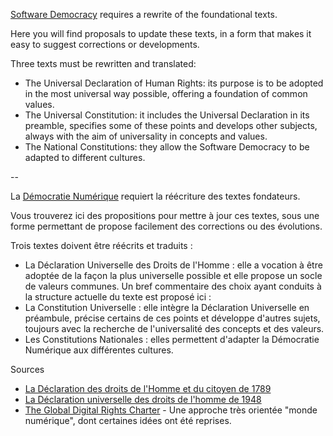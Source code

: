 [Software Democracy](https://software-democracy.org/) requires a rewrite of the foundational texts.

Here you will find proposals to update these texts, in a form that makes it easy to suggest corrections or developments.

Three texts must be rewritten and translated:
- The Universal Declaration of Human Rights: its purpose is to be adopted in the most universal way possible, offering a foundation of common values.
- The Universal Constitution: it includes the Universal Declaration in its preamble, specifies some of these points and develops other subjects, always with the aim of universality in concepts and values.
- The National Constitutions: they allow the Software Democracy to be adapted to different cultures.

--

La [Démocratie Numérique](https://democratie-numerique.org/) requiert la réécriture des textes fondateurs.

Vous trouverez ici des propositions pour mettre à jour ces textes, sous une forme permettant de propose facilement des corrections ou des évolutions.

Trois textes doivent être réécrits et traduits :
- La Déclaration Universelle des Droits de l'Homme : elle a vocation à être adoptée de la façon la plus universelle possible et elle propose un socle de valeurs communes. Un bref commentaire des choix ayant conduits à la structure actuelle du texte est proposé ici :  
- La Constitution Universelle : elle intègre la Déclaration Universelle en préambule, précise certains de ces points et développe d'autres sujets, toujours avec la recherche de l'universalité des concepts et des valeurs.
- Les Constitutions Nationales : elles permettent d'adapter la Démocratie Numérique aux différentes cultures.

Sources
- [La Déclaration des droits de l'Homme et du citoyen de 1789](http://www.textes.justice.gouv.fr/textes-fondamentaux-10086/droits-de-lhomme-et-libertes-fondamentales-10087/declaration-des-droits-de-lhomme-et-du-citoyen-de-1789-10116.html)
- [La Déclaration universelle des droits de l'homme de 1948](https://www.un.org/fr/universal-declaration-human-rights/)
- [The Global Digital Rights Charter](https://digitalrightscharter.org/) - Une approche très orientée "monde numérique", dont certaines idées ont été reprises.